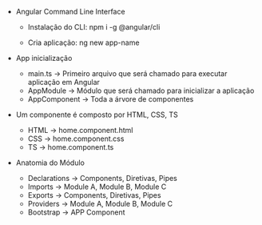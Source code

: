 * Angular Command Line Interface
  - Instalação do CLI:
  npm i -g @angular/cli

  - Cria aplicação:
  ng new app-name

* App inicialização
  - main.ts -> Primeiro arquivo que será chamado para executar aplicação em Angular
  - AppModule -> Módulo que será chamado para inicializar a aplicação
  - AppComponent -> Toda a árvore de componentes

* Um componente é composto por HTML, CSS, TS
  - HTML -> home.component.html
  - CSS -> home.component.css
  - TS -> home.component.ts

* Anatomia do Módulo
  - Declarations -> Components, Diretivas, Pipes
  - Imports -> Module A, Module B, Module C
  - Exports -> Components, Diretivas, Pipes
  - Providers -> Module A, Module B, Module C
  - Bootstrap -> APP Component